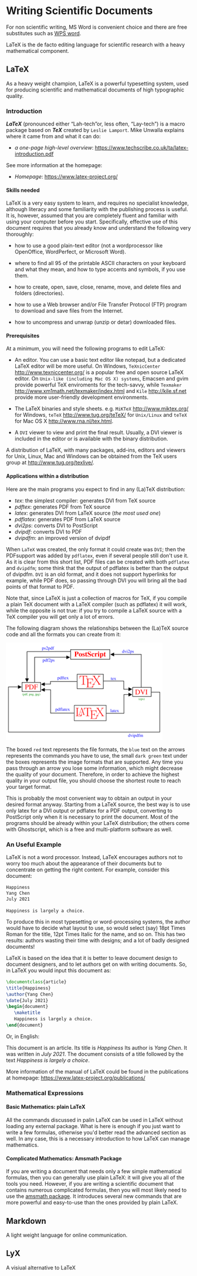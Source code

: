 # Writing Scientific Documents

For non scientific writing, MS Word is convenient choice and there are free substitutes such as [WPS word](https://www.wps.com/).

LaTeX is the de facto editing language for scientific research with a heavy mathematical component.


## LaTeX

As a heavy weight champion, LaTeX is a powerful typesetting system, used for producing scientific and mathematical documents of high typographic quality.


### Introduction

***LaTeX*** (pronounced either “Lah-tech”or, less often, “Lay-tech”) is a macro package based on ***TeX*** created by `Leslie Lamport`. Mike Unwalla explains where it came from and what it can do:

* *a one-page high-level overview*: https://www.techscribe.co.uk/ta/latex-introduction.pdf

See more information at the homepage:

* *Homepage*: https://www.latex-project.org/

#### Skills needed

LaTeX is a very easy system to learn, and requires no specialist knowledge, although literacy and some familiarity with the publishing process is useful. It is, however, assumed that you are completely fluent and familiar with using your computer before you start. Specifically, effective use of this document requires that you already know and understand the following very thoroughly:


-  how to use a good plain-text editor (not a wordprocessor like OpenOffice, WordPerfect, or Microsoft Word).

-  where to find all 95 of the printable ASCII characters on your keyboard and what they mean, and how to type accents and symbols, if you use them.

-  how to create, open, save, close, rename, move, and delete files and folders (directories).

-  how to use a Web browser and/or File Transfer Protocol (FTP) program to download and save files from the Internet.

-  how to uncompress and unwrap (unzip or detar) downloaded files.


#### Prerequisites

At a minimum, you will need the following programs to edit LaTeX:


-  An editor. You can use a basic text editor like notepad, but a dedicated LaTeX editor will be more useful. On Windows, `TeXnicCenter` http://www.texniccenter.org/ is a popular free and open source LaTeX editor. On `Unix-like (including Mac OS X) systems`, Emacsen and gvim provide powerful TeX enviroments for the tech-savvy, while `Texmaker` http://www.xm1math.net/texmaker/index.html and `Kile` http://kile.sf.net provide more user-friendly development environments.

-  The LaTeX binaries and style sheets. e.g. `MiKTeX` http://www.miktex.org/ for Windows, `teTeX` http://www.tug.org/teTeX/ for `Unix/Linux` and `teTeX` for Mac OS X http://www.rna.nl/tex.html.


-   A `DVI` viewer to view and print the final result. Usually, a DVI viewer is included in the editor or is available with the binary distribution. 

A distribution of LaTeX, with many packages, add-ins, editors and viewers for Unix, Linux, Mac and Windows can be obtained from the TeX users group at http://www.tug.org/texlive/.



#### Applications within a distribution

Here are the main programs you expect to find in any (La)TeX distribution:

-  *tex*: the simplest compiler: generates DVI from TeX source
-  *pdftex*: generates PDF from TeX source
-  *latex*: generates DVI from LaTeX source (*the most used one*)
-  *pdflatex*: generates PDF from LaTeX source
-  *dvi2ps*: converts DVI to PostScript
-  *dvipdf*: converts DVI to PDF
-  *dvipdfm*: an improved version of dvipdf


When `LaTeX` was created, the only format it could create was `DVI`; then the PDFsupport was added by `pdflatex`, even if several people still don't use it. As it is clear from this short list, PDF files can be created with both `pdflatex` and `dvipdfm`; some think that the output of pdflatex is better than the output of dvipdfm. `DVI` is an old format, and it does not support hyperlinks for example, while PDF does, so passing through DVI you will bring all the bad points of that format to PDF.

Note that, since LaTeX is just a collection of macros for TeX, if you compile a plain TeX document with a LaTeX compiler (such as pdflatex) it will work, while the opposite is not true: if you try to compile a LaTeX source with a TeX compiler you will get only a lot of errors.

The following diagram shows the relationships between the (La)TeX source code and all the formats you can create from it:



![image](https://github.com/metricshilab/manual/blob/main/figure%201.png)


The boxed `red` text represents the file formats, the `blue` text on the arrows represents the commands you have to use, the small `dark green` text under the boxes represents the image formats that are supported. Any time you pass through an arrow you lose some information, which might decrease the quality of your document. Therefore, in order to achieve the highest quality in your output file, you should choose the shortest route to reach your target format. 

This is probably the most convenient way to obtain an output in your desired format anyway. Starting from a LaTeX source, the best way is to use only latex for a DVI output or pdflatex for a PDF output, converting to PostScript only when it is necessary to print the document. Most of the programs should be already within your LaTeX distribution; the others come with Ghostscript, which is a free and multi-platform software as well.


### An Useful Example

LaTeX is not a word processor. Instead, LaTeX encourages authors not to worry too much about the appearance of their documents but to concentrate on getting the right content. For example, consider this document:

```
Happiness
Yang Chen
July 2021

Happiness is largely a choice. 

```
To produce this in most typesetting or word-processing systems, the author would have to decide what layout to use, so would select (say) 18pt Times Roman for the title, 12pt Times Italic for the name, and so on. This has two results: authors wasting their time with designs; and a lot of badly designed documents!

LaTeX is based on the idea that it is better to leave document design to document designers, and to let authors get on with writing documents. So, in LaTeX you would input this document as:

```LaTeX
\documentclass{article}
\title{Happiness}
\author{Yang Chen}
\date{July 2021}
\begin{document}
   \maketitle
   Happiness is largely a choice. 
\end{document}

```

Or, in English:

This document is an article.
Its title is *Happiness*
Its author is *Yang Chen*.
It was written in *July 2021*.
The document consists of a title followed by the text *Happiness is largely a choice*.

More information of the manual of LaTeX could be found in the publications at homepage: https://www.latex-project.org/publications/



### Mathematical Expressions


#### Basic Mathematics: plain LaTeX

All the commands discussed in palin LaTeX can be used in LaTeX without loading any external package. What is here is enough if you just want to write a few formulas, otherwise you'd better read the advanced section as well. In any case, this is a necessary introduction to how LaTeX can manage mathematics.

#### Complicated Mathematics: Amsmath Package
If you are writing a document that needs only a few simple mathematical formulas, then you can generally use plain LaTeX: it will give you all of the tools you need. However, if you are writing a scientific document that contains numerous complicated formulas, then you will most likely need to use the [amsmath package](https://ctan.org/pkg/amsmath). It introduces several new commands that are more powerful and easy-to-use than the ones provided by plain LaTeX.


## Markdown

A light weight language for online communication.




## LyX

A visiual alternative to LaTeX
